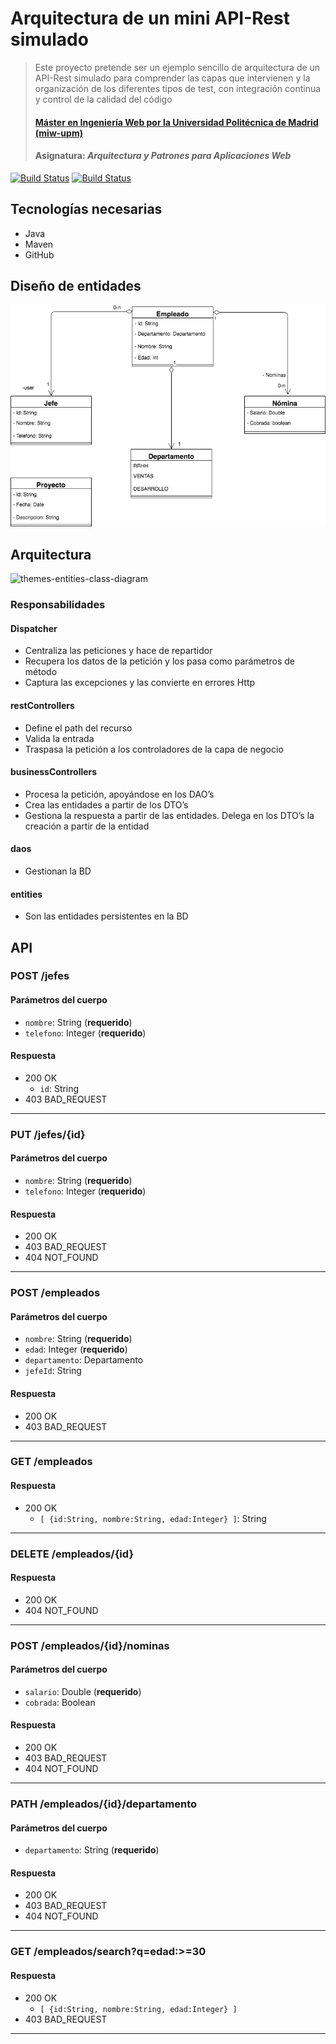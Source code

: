 # Arquitectura de un mini API-Rest simulado
> Este proyecto pretende ser un ejemplo sencillo de arquitectura de un API-Rest simulado para comprender las capas que intervienen y la organización de los diferentes tipos de test, con integración continua y control de la calidad del código
> #### [Máster en Ingeniería Web por la Universidad Politécnica de Madrid (miw-upm)](http://miw.etsisi.upm.es)
> #### Asignatura: *Arquitectura y Patrones para Aplicaciones Web*

[![Build Status](https://travis-ci.org/tomas-teston/apaw.ecp2.TomasTeston.svg?branch=master)](https://travis-ci.org/miw-upm/APAW-themes-layers)
[![Build Status](https://sonarcloud.io/api/project_badges/measure?project=es.upm.miw%3Aapaw.ecp2.TomasTeston&metric=alert_status)](https://travis-ci.org/miw-upm/APAW-themes-layers)

## Tecnologías necesarias
* Java
* Maven
* GitHub

## Diseño de entidades
[![UML](https://github.com/tomas-teston/apaw.ecp2.TomasTeston/blob/master/src/main/resources/modeloDominio.png)](https://github.com/tomas-teston/apaw.ecp2.TomasTeston/blob/master/src/main/resources/modeloDominio.png)

## Arquitectura
![themes-entities-class-diagram](https://github.com/miw-upm/APAW-themes-layers/blob/develop/docs/themes-architecture-diagram.png)

### Responsabilidades
#### Dispatcher
* Centraliza las peticiones y hace de repartidor
* Recupera los datos de la petición y los pasa como parámetros de método
* Captura las excepciones y las convierte en errores Http
#### restControllers
* Define el path del recurso
* Valida la entrada
* Traspasa la petición a los controladores de la capa de negocio
#### businessControllers
* Procesa la petición, apoyándose en los DAO’s
* Crea las entidades a partir de los DTO’s
* Gestiona la respuesta a partir de las entidades. Delega en los DTO’s la creación a partir de la entidad
#### daos
* Gestionan la BD
#### entities
* Son las entidades persistentes en la BD

## API
### POST /jefes
#### Parámetros del cuerpo
- `nombre`: String (**requerido**)
- `telefono`: Integer (**requerido**)
#### Respuesta
- 200 OK 
  - `id`: String
- 403 BAD_REQUEST
---
### PUT /jefes/{id}
#### Parámetros del cuerpo
- `nombre`: String (**requerido**)
- `telefono`: Integer (**requerido**)
#### Respuesta
- 200 OK 
- 403 BAD_REQUEST
- 404 NOT_FOUND
--- 
### POST /empleados
#### Parámetros del cuerpo
- `nombre`: String (**requerido**)
- `edad`: Integer (**requerido**)
- `departamento`: Departamento
- `jefeId`: String
#### Respuesta
- 200 OK 
- 403 BAD_REQUEST
---
### GET /empleados
#### Respuesta
- 200 OK 
  - `[ {id:String, nombre:String, edad:Integer} ]`: String
---
### DELETE /empleados/{id}
#### Respuesta
- 200 OK 
- 404 NOT_FOUND
---
### POST /empleados/{id}/nominas
#### Parámetros del cuerpo
- `salario`: Double (**requerido**)
- `cobrada`: Boolean
#### Respuesta
- 200 OK 
- 403 BAD_REQUEST
- 404 NOT_FOUND
---
### PATH /empleados/{id}/departamento
#### Parámetros del cuerpo
- `departamento`: String (**requerido**)
#### Respuesta
- 200 OK 
- 403 BAD_REQUEST
- 404 NOT_FOUND
---
### GET /empleados/search?q=edad:>=30
#### Respuesta
- 200 OK
  - `[ {id:String, nombre:String, edad:Integer} ]`
- 403 BAD_REQUEST
---